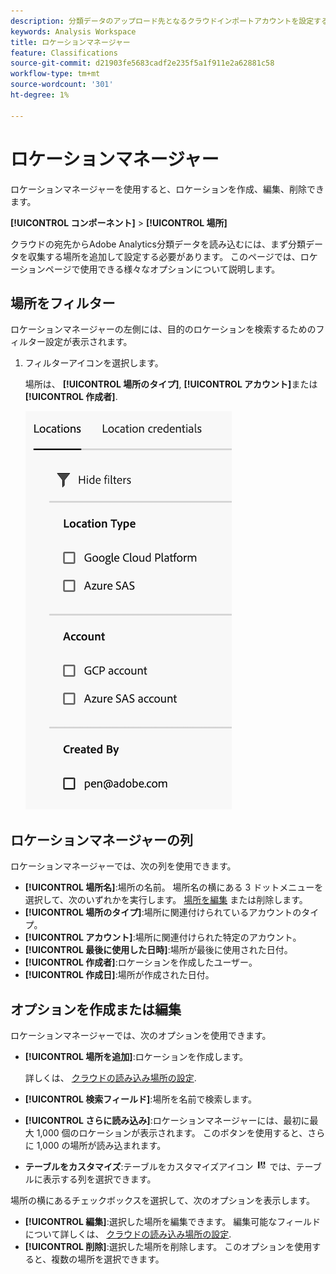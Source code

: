```yaml
---
description: 分類データのアップロード先となるクラウドインポートアカウントを設定する
keywords: Analysis Workspace
title: ロケーションマネージャー
feature: Classifications
source-git-commit: d21903fe5683cadf2e235f5a1f911e2a62881c58
workflow-type: tm+mt
source-wordcount: '301'
ht-degree: 1%

---
```


# ロケーションマネージャー

ロケーションマネージャーを使用すると、ロケーションを作成、編集、削除できます。

**[!UICONTROL コンポーネント]** > **[!UICONTROL 場所]**

クラウドの宛先からAdobe Analytics分類データを読み込むには、まず分類データを収集する場所を追加して設定する必要があります。 このページでは、ロケーションページで使用できる様々なオプションについて説明します。

## 場所をフィルター

ロケーションマネージャーの左側には、目的のロケーションを検索するためのフィルター設定が表示されます。

1. フィルターアイコンを選択します。

   場所は、 **[!UICONTROL 場所のタイプ]**, **[!UICONTROL アカウント]**&#x200B;または **[!UICONTROL 作成者]**.

   ![場所フィルター](assets/locations-filters.png)

## ロケーションマネージャーの列

ロケーションマネージャーでは、次の列を使用できます。

* **[!UICONTROL 場所名]**:場所の名前。 場所名の横にある 3 ドットメニューを選択して、次のいずれかを実行します。 [場所を編集](/help/components/locations/configure-import-locations.md) または削除します。
* **[!UICONTROL 場所のタイプ]**:場所に関連付けられているアカウントのタイプ。
* **[!UICONTROL アカウント]**:場所に関連付けられた特定のアカウント。
* **[!UICONTROL 最後に使用した日時]**:場所が最後に使用された日付。
* **[!UICONTROL 作成者]**:ロケーションを作成したユーザー。
* **[!UICONTROL 作成日]**:場所が作成された日付。

## オプションを作成または編集

ロケーションマネージャーでは、次のオプションを使用できます。

* **[!UICONTROL 場所を追加]**:ロケーションを作成します。

  詳しくは、 [クラウドの読み込み場所の設定](/help/components/locations/configure-import-locations.md).
* **[!UICONTROL 検索フィールド]**:場所を名前で検索します。
* **[!UICONTROL さらに読み込み]**:ロケーションマネージャーには、最初に最大 1,000 個のロケーションが表示されます。 このボタンを使用すると、さらに 1,000 の場所が読み込まれます。
* **テーブルをカスタマイズ**:テーブルをカスタマイズアイコン ![テーブルのカスタマイズアイコン](assets/customize-table-icon.png) では、テーブルに表示する列を選択できます。

場所の横にあるチェックボックスを選択して、次のオプションを表示します。

* **[!UICONTROL 編集]**:選択した場所を編集できます。 編集可能なフィールドについて詳しくは、 [クラウドの読み込み場所の設定](/help/components/locations/configure-import-accounts.md).
* **[!UICONTROL 削除]**:選択した場所を削除します。 このオプションを使用すると、複数の場所を選択できます。
